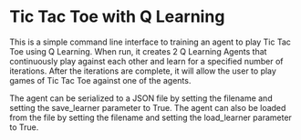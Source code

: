 # Tic Tac Toe with Q Learning

This is a simple command line interface to training an agent to play Tic Tac Toe using Q Learning. When run, it creates 2 Q Learning Agents that continuously play against each other and learn for a specified number of iterations. After the iterations are complete, it will allow the user to play games of Tic Tac Toe against one of the agents.

The agent can be serialized to a JSON file by setting the filename and setting the save_learner parameter to True. The agent can also be loaded from the file by setting the filename and setting the load_learner parameter to True.
